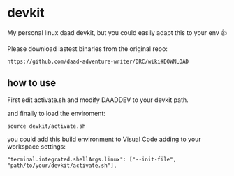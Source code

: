 # devkit

My personal linux daad devkit, but you could easily adapt this to your env :+1:

Please download lastest binaries from the original repo:

    https://github.com/daad-adventure-writer/DRC/wiki#DOWNLOAD

## how to use
First edit activate.sh and modify DAADDEV to your devkit path.
    
and finally to load the enviroment:
    
    source devkit/activate.sh
    
you could add this build environment to Visual Code adding to your workspace settings:

    "terminal.integrated.shellArgs.linux": ["--init-file", "path/to/your/devkit/activate.sh"],

